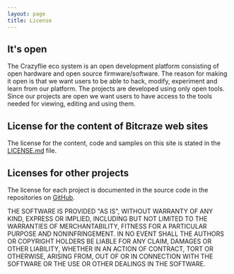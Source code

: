 ```yaml
---
layout: page
title: License
---
```


## It's open

The Crazyflie eco system is an open development platform consisting of open
hardware and open source firmware/software. The reason for making it open is
that we want users to be able to hack, modify, experiment and learn from our
platform. The projects are developed using only open tools. Since our projects
are open we want users to have access to the tools needed for viewing,
editing and using them.

## License for the content of Bitcraze web sites

The license for the content, code and samples on this site is stated in the [LICENSE.md](https://github.com/bitcraze/bitcraze-website/blob/master/LICENSE.md) file.

## Licenses for other projects

The license for each project is documented in the source code in the
repositories on [GitHub](https://github.com/bitcraze).


THE SOFTWARE IS PROVIDED "AS IS", WITHOUT WARRANTY OF ANY KIND, EXPRESS OR
IMPLIED, INCLUDING BUT NOT LIMITED TO THE WARRANTIES OF MERCHANTABILITY,
FITNESS FOR A PARTICULAR PURPOSE AND NONINFRINGEMENT. IN NO EVENT SHALL THE
AUTHORS OR COPYRIGHT HOLDERS BE LIABLE FOR ANY CLAIM, DAMAGES OR OTHER
LIABILITY, WHETHER IN AN ACTION OF CONTRACT, TORT OR OTHERWISE, ARISING FROM,
OUT OF OR IN CONNECTION WITH THE SOFTWARE OR THE USE OR OTHER DEALINGS IN THE
SOFTWARE.
